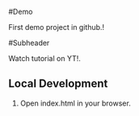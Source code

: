 #Demo

First demo project in github.!

#Subheader

Watch tutorial on YT!.

## Local Development

1. Open index.html in your browser.
